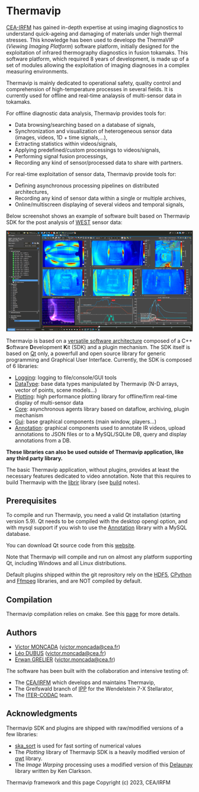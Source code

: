 

# Thermavip

[CEA-IRFM](http://irfm.cea.fr/en/index.php) has gained in-depth expertise at using imaging diagnostics to understand quick-ageing and damaging of materials under high thermal stresses. This knowledge has been used to developp the ThermaVIP (*Viewing Imaging Platform*) software platform, initially designed for the exploitation of infrared thermography diagnostics in fusion tokamaks. This software platform, which required 8 years of development, is made up of a set of modules allowing the exploitation of imaging diagnoses in a complex measuring environments.

Thermavip is mainly dedicated to operational safety, quality control and comprehension of high-temperature processes in several fields. It is currently used for offline and real-time analaysis of multi-sensor data in tokamaks.

For offline diagnostic data analysis, Thermavip provides tools for:

* Data browsing/searching based on a database of signals,
* Synchronization and visualization of heterogeneous sensor data (images, videos, 1D + time signals,...),
* Extracting statistics within videos/signals,
* Applying predefined/custom processings to videos/signals,
* Performing signal fusion processings,
* Recording any kind of sensor/processed data to share with partners.

For real-time exploitation of sensor data, Thermavip provide tools for:

* Defining asynchronous processing pipelines on distributed architectures,
* Recording any kind of sensor data within a single or multiple archives,
* Online/multiscreen displaying of several videos and temporal signals,

Below screenshot shows an example of software built based on Thermavip SDK for the post analysis of [WEST](https://irfm.cea.fr/en/west/) sensor data:

![Thermavip](docs/images/thermavip.png)

Thermavip is based on a [versatile software architecture](docs/architecture.md) composed of a C++  **S**oftware **D**evelopment  **K**it (SDK) and a plugin mechanism.
The SDK itself is based on [Qt](https://www.qt.io) only, a powerfull and open source library for generic programming and Graphical User Interface. Currently, the SDK is composed of 6 libraries:

-	[Logging](docs/logging.md): logging to file/console/GUI tools
-	[DataType](docs/datatypes.md): base data types manipulated by Thermavip (N-D arrays, vector of points, scene models...)
-	[Plotting](docs/plotting.md): high performance plotting library for offline/firm real-time display of multi-sensor data
-	[Core](docs/core.md): asynchronous agents library based on dataflow, archiving, plugin mechanism
-	[Gui](docs/gui.md): base graphical components (main window, players...)
-	[Annotation](docs/annotation.md): graphical components used to annotate IR videos, upload annotations to JSON files or to a MySQL/SQLite DB, query and display annotations from a DB.

**These libraries can also be used outside of Thermavip application, like any third party library.**

The basic Thermavip application, without plugins, provides at least the necessary features dedicated to video annotation.
Note that this requires to build Thermavip with the [librir](https://github.com/IRFM/librir) library (see [build](compilation.md) notes).


## Prerequisites

To compile and run Thermavip, you need a valid Qt installation (starting version 5.9).
Qt needs to be compiled with the desktop opengl option, and with mysql support if you wish to use the [Annotation](docs/annotation.md) library with a MySQL database.

You can download Qt source code from this [website](https://download.qt.io/archive/qt/).

Note that Thermavip will compile and run on almost any platform supporting Qt, including Windows and all Linux distributions.

Default plugins shipped within the git reprository rely on the [HDF5](https://www.hdfgroup.org/solutions/hdf5/), [CPython](https://github.com/python/cpython) and [Ffmpeg](https://ffmpeg.org/) libraries, and are NOT compiled by default.

## Compilation

Thermavip compilation relies on cmake. See this [page](docs/compilation.md) for more details.

## Authors

* [Victor MONCADA](mailto:victor.moncada@cea.fr) (victor.moncada@cea.fr)
* [Léo DUBUS](mailto:leo.dubus@cea.fr) (victor.moncada@cea.fr)
* [Erwan GRELIER](mailto:erwan.grelier@cea.fr) (victor.moncada@cea.fr)

The software has been built with the collaboration and intensive testing of:

* The [CEA/IRFM](http://irfm.cea.fr/en/index.php) which develops and maintains Thermavip,
* The Greifswald branch of [IPP](https://www.ipp.mpg.de/w7x) for the Wendelstein 7-X Stellarator,
* The [ITER-CODAC](https://www.iter.org/mach/Codac) team.

## Acknowledgments

Thermavip SDK and plugins are shipped with raw/modified versions of a few libraries:

* [ska_sort](https://github.com/skarupke/ska_sort) is used for fast sorting of numerical values
* The *Plotting* library of Thermavip SDK is a heavily modified version of [qwt](https://qwt.sourceforge.io/) library.
* The *Image Warping* processing uses a modified version of this [Delaunay](https://github.com/paulzfm/MSTSolver/tree/master/delaunay) library written by Ken Clarkson.


Thermavip framework and this page Copyright (c) 2023, CEA/IRFM